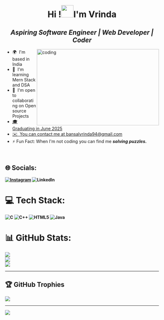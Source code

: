 
<h1 align="center">Hi !<img src="https://blog.joypixels.com/content/images/2019/06/waving_hand_sign_1024.gif" height="40px" width="40px">I'm Vrinda</h1>


<h2 align ="center"><i>Aspiring Software Engineer | Web Developer | Coder</i></h2>
<img align="right" alt="coding" width="400" height="250" src="https://user-images.githubusercontent.com/74038190/241765453-85cb9521-97c0-4a65-9358-7db8099fac7f.gif">

*   🌍  I'm based in India  
*   🧠  I'm learning Mern Stack and DSA
*   🤝  I'm open to collaborating on Open source Projects<a href="https://www.github.com/vri234" target="_blank" rel="noreferrer">
*   🎓 Graduating in June 2025
*   ✉️  You can contact me at [bansalvrinda94@gmail.com](mailto:bansalvrinda94@gmail.com)
*   ⚡ Fun Fact: When I'm not coding you can find me <b><i>solving puzzles.</i>
              










<br>




## 🌐 Socials:
[![Instagram](https://img.shields.io/badge/Instagram-%23E4405F.svg?logo=Instagram&logoColor=white)](https://instagram.com/vrinda7104) ![LinkedIn](https://img.shields.io/badge/LinkedIn-%230077B5.svg?logo=linkedin&logoColor=white)


# 💻 Tech Stack:
![C](https://img.shields.io/badge/c-%2300599C.svg?style=plastic&logo=c&logoColor=white) ![C++](https://img.shields.io/badge/c++-%2300599C.svg?style=plastic&logo=c%2B%2B&logoColor=white) ![HTML5](https://img.shields.io/badge/html5-%23E34F26.svg?style=plastic&logo=html5&logoColor=white) ![Java](https://img.shields.io/badge/java-%23ED8B00.svg?style=plastic&logo=openjdk&logoColor=white) 
# 📊 GitHub Stats:
![](https://github-readme-stats.vercel.app/api?username=v-280&theme=radical&hide_border=false&include_all_commits=true&count_private=true)<br/>
![](https://github-readme-streak-stats.herokuapp.com/?user=v-280&theme=radical&hide_border=false)<br/>
![](https://github-readme-stats.vercel.app/api/top-langs/?username=v-280&theme=radical&hide_border=false&include_all_commits=true&count_private=true&layout=compact)
<hr>

## 🏆 GitHub Trophies
![](https://github-profile-trophy.vercel.app/?username=vri234&theme=shadow_red&no-frame=false&no-bg=false&margin-w=4)

---
[![](https://visitcount.itsvg.in/api?id=v-280&icon=5&color=4)](https://visitcount.itsvg.in)


